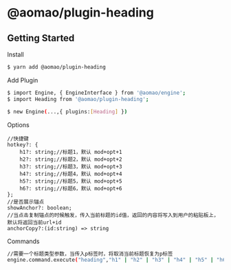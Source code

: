 # @aomao/plugin-heading

## Getting Started

Install

```bash
$ yarn add @aomao/plugin-heading
```

Add Plugin

```bash
$ import Engine, { EngineInterface } from '@aomao/engine';
$ import Heading from '@aomao/plugin-heading';

$ new Engine(...,{ plugins:[Heading] })
```

Options

```
//快捷键
hotkey?: {
    h1?: string;//标题1，默认 mod+opt+1
    h2?: string;//标题2，默认 mod+opt+2
    h3?: string;//标题3，默认 mod+opt+3
    h4?: string;//标题4，默认 mod+opt+4
    h5?: string;//标题5，默认 mod+opt+5
    h6?: string;//标题6，默认 mod+opt+6
};
//是否展示锚点
showAnchor?: boolean;
//当点击复制锚点的时候触发，传入当前标题的id值，返回的内容将写入到用户的粘贴板上，默认将返回当前url+id
anchorCopy?:(id:string) => string
```

Commands

```bash
//需要一个标题类型参数，当传入p标签时，将取消当前标题恢复为p标签
engine.command.execute("heading","h1" | "h2" | "h3" | "h4" | "h5" | "h6" | "p")
```
